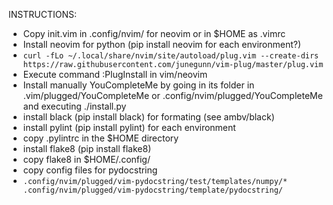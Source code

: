INSTRUCTIONS:
 - Copy init.vim in .config/nvim/ for neovim or in $HOME as .vimrc
 - Install neovim for python (pip install neovim for each environment?)
 - ```curl -fLo ~/.local/share/nvim/site/autoload/plug.vim --create-dirs https://raw.githubusercontent.com/junegunn/vim-plug/master/plug.vim```
 - Execute command :PlugInstall in vim/neovim
 - Install manually YouCompleteMe by going in its folder in .vim/plugged/YouCompleteMe or .config/nvim/plugged/YouCompleteMe and executing ./install.py
 - install black (pip install black) for formating (see ambv/black)
 - install pylint (pip install pylint) for each environment
 - copy .pylintrc in the $HOME directory
 - install flake8 (pip install flake8)
 - copy flake8 in $HOME/.config/
 - copy config files for pydocstring
 - ```.config/nvim/plugged/vim-pydocstring/test/templates/numpy/* .config/nvim/plugged/vim-pydocstring/template/pydocstring/```
